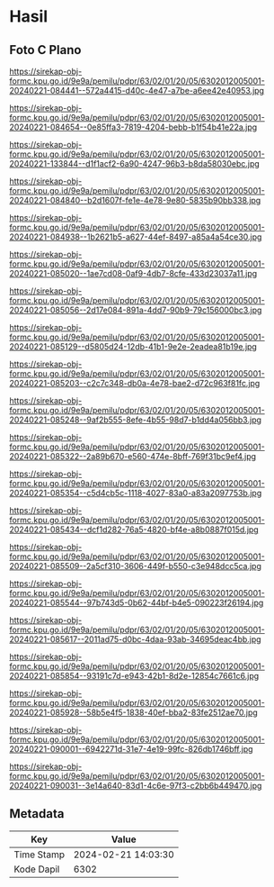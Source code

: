 # Hasil

## Foto C Plano

https://sirekap-obj-formc.kpu.go.id/9e9a/pemilu/pdpr/63/02/01/20/05/6302012005001-20240221-084441--572a4415-d40c-4e47-a7be-a6ee42e40953.jpg

https://sirekap-obj-formc.kpu.go.id/9e9a/pemilu/pdpr/63/02/01/20/05/6302012005001-20240221-084654--0e85ffa3-7819-4204-bebb-b1f54b41e22a.jpg

https://sirekap-obj-formc.kpu.go.id/9e9a/pemilu/pdpr/63/02/01/20/05/6302012005001-20240221-133844--d1f1acf2-6a90-4247-96b3-b8da58030ebc.jpg

https://sirekap-obj-formc.kpu.go.id/9e9a/pemilu/pdpr/63/02/01/20/05/6302012005001-20240221-084840--b2d1607f-fe1e-4e78-9e80-5835b90bb338.jpg

https://sirekap-obj-formc.kpu.go.id/9e9a/pemilu/pdpr/63/02/01/20/05/6302012005001-20240221-084938--1b2621b5-a627-44ef-8497-a85a4a54ce30.jpg

https://sirekap-obj-formc.kpu.go.id/9e9a/pemilu/pdpr/63/02/01/20/05/6302012005001-20240221-085020--1ae7cd08-0af9-4db7-8cfe-433d23037a11.jpg

https://sirekap-obj-formc.kpu.go.id/9e9a/pemilu/pdpr/63/02/01/20/05/6302012005001-20240221-085056--2d17e084-891a-4dd7-90b9-79c156000bc3.jpg

https://sirekap-obj-formc.kpu.go.id/9e9a/pemilu/pdpr/63/02/01/20/05/6302012005001-20240221-085129--d5805d24-12db-41b1-9e2e-2eadea81b19e.jpg

https://sirekap-obj-formc.kpu.go.id/9e9a/pemilu/pdpr/63/02/01/20/05/6302012005001-20240221-085203--c2c7c348-db0a-4e78-bae2-d72c963f81fc.jpg

https://sirekap-obj-formc.kpu.go.id/9e9a/pemilu/pdpr/63/02/01/20/05/6302012005001-20240221-085248--9af2b555-8efe-4b55-98d7-b1dd4a056bb3.jpg

https://sirekap-obj-formc.kpu.go.id/9e9a/pemilu/pdpr/63/02/01/20/05/6302012005001-20240221-085322--2a89b670-e560-474e-8bff-769f31bc9ef4.jpg

https://sirekap-obj-formc.kpu.go.id/9e9a/pemilu/pdpr/63/02/01/20/05/6302012005001-20240221-085354--c5d4cb5c-1118-4027-83a0-a83a2097753b.jpg

https://sirekap-obj-formc.kpu.go.id/9e9a/pemilu/pdpr/63/02/01/20/05/6302012005001-20240221-085434--dcf1d282-76a5-4820-bf4e-a8b0887f015d.jpg

https://sirekap-obj-formc.kpu.go.id/9e9a/pemilu/pdpr/63/02/01/20/05/6302012005001-20240221-085509--2a5cf310-3606-449f-b550-c3e948dcc5ca.jpg

https://sirekap-obj-formc.kpu.go.id/9e9a/pemilu/pdpr/63/02/01/20/05/6302012005001-20240221-085544--97b743d5-0b62-44bf-b4e5-090223f26194.jpg

https://sirekap-obj-formc.kpu.go.id/9e9a/pemilu/pdpr/63/02/01/20/05/6302012005001-20240221-085617--2011ad75-d0bc-4daa-93ab-34695deac4bb.jpg

https://sirekap-obj-formc.kpu.go.id/9e9a/pemilu/pdpr/63/02/01/20/05/6302012005001-20240221-085854--93191c7d-e943-42b1-8d2e-12854c7661c6.jpg

https://sirekap-obj-formc.kpu.go.id/9e9a/pemilu/pdpr/63/02/01/20/05/6302012005001-20240221-085928--58b5e4f5-1838-40ef-bba2-83fe2512ae70.jpg

https://sirekap-obj-formc.kpu.go.id/9e9a/pemilu/pdpr/63/02/01/20/05/6302012005001-20240221-090001--6942271d-31e7-4e19-99fc-826db1746bff.jpg

https://sirekap-obj-formc.kpu.go.id/9e9a/pemilu/pdpr/63/02/01/20/05/6302012005001-20240221-090031--3e14a640-83d1-4c6e-97f3-c2bb6b449470.jpg


## Metadata

| Key        | Value               |
| ---------- | ------------------- |
| Time Stamp | 2024-02-21 14:03:30 |
| Kode Dapil | 6302                |



